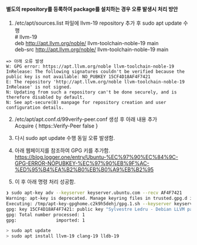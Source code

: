#### 별도의 repository를 등록하여 package를 설치하는 경우 오류 발생시 처리 방안  

1. /etc/apt/sources.list 파일에 llvm-19 repository 추가 후 sudo apt update 수행  
\# llvm-19  
deb http://apt.llvm.org/noble/ llvm-toolchain-noble-19 main  
deb-src http://apt.llvm.org/noble/ llvm-toolchain-noble-19 main
```
=> 아래 오류 발생  
W: GPG error: https://apt.llvm.org/noble llvm-toolchain-noble-19 InRelease: The following signatures couldn't be verified because the public key is not available: NO_PUBKEY 15CF4D18AF4F7421  
E: The repository 'http://apt.llvm.org/noble llvm-toolchain-noble-19 InRelease' is not signed.  
N: Updating from such a repository can't be done securely, and is therefore disabled by default.  
N: See apt-secure(8) manpage for repository creation and user configuration details.
```
2. /etc/apt/apt.conf.d/99verify-peer.conf 생성 후 아래 내용 추가  
Acquire { https::Verify-Peer false }

3. 다시 sudo apt update 수행
동일 오류 발생함.

4. 아래 웹페이지를 참조하여 GPG 키를 추가함.  
https://blog.logger.one/entry/Ubuntu-%EC%97%90%EC%84%9C-GPG-ERROR-NOPUBKEY-%EC%97%90%EB%9F%AC-%ED%95%B4%EA%B2%B0%EB%B0%A9%EB%B2%95

5. 이 후 아래 명령 처리 성공함.
```zsh
❯ sudo apt-key adv --keyserver keyserver.ubuntu.com --recv AF4F7421
Warning: apt-key is deprecated. Manage keyring files in trusted.gpg.d instead (see apt-key(8)).
Executing: /tmp/apt-key-gpghome.c2k9h5dehj/gpg.1.sh --keyserver keyserver.ubuntu.com --recv AF4F7421
gpg: key 15CF4D18AF4F7421: public key "Sylvestre Ledru - Debian LLVM packages <sylvestre@debian.org>" imported
gpg: Total number processed: 1
gpg:               imported: 1

> sudo apt update
> sudo apt install llvm-19 clang-19 lldb-19
```
